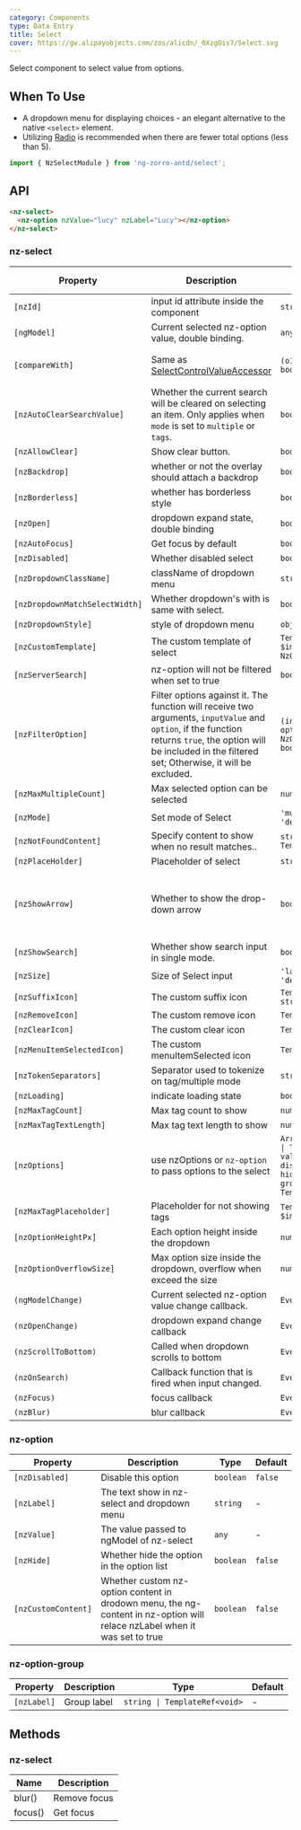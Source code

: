 ```yaml
---
category: Components
type: Data Entry
title: Select
cover: https://gw.alipayobjects.com/zos/alicdn/_0XzgOis7/Select.svg
---
```


Select component to select value from options.

## When To Use

- A dropdown menu for displaying choices - an elegant alternative to the native `<select>` element.
- Utilizing [Radio](/components/radio/en) is recommended when there are fewer total options (less than 5).

```ts
import { NzSelectModule } from 'ng-zorro-antd/select';
```

## API

```html
<nz-select>
  <nz-option nzValue="lucy" nzLabel="Lucy"></nz-option>
</nz-select>
```

### nz-select

| Property | Description | Type | Default | Global Config |
| -------- | ----------- | ---- | ------- | ------- |
| `[nzId]` | input id attribute inside the component| `string` | - |
| `[ngModel]` | Current selected nz-option value, double binding. | `any \| any[]` | - |
| `[compareWith]` | Same as [SelectControlValueAccessor](https://angular.io/api/forms/SelectControlValueAccessor#caveat-option-selection) | `(o1: any, o2: any) => boolean` | `(o1: any, o2: any) => o1===o2` |
| `[nzAutoClearSearchValue]` | Whether the current search will be cleared on selecting an item. Only applies when `mode` is set to `multiple` or `tags`. | `boolean` | `true` |
| `[nzAllowClear]` | Show clear button. | `boolean` | `false` |
| `[nzBackdrop]` | whether or not the overlay should attach a backdrop | `boolean` | `false` |
| `[nzBorderless]` | whether has borderless style | `boolean` | `false` | ✅ |
| `[nzOpen]` | dropdown expand state, double binding | `boolean` | `false` |
| `[nzAutoFocus]` | Get focus by default | `boolean` | `false` |
| `[nzDisabled]` | Whether disabled select | `boolean` | `false` |
| `[nzDropdownClassName]` | className of dropdown menu | `string` | - |
| `[nzDropdownMatchSelectWidth]` | Whether dropdown's with is same with select. | `boolean` | `true` |
| `[nzDropdownStyle]` | style of dropdown menu | `object` | - |
| `[nzCustomTemplate]` | The custom template of select | `TemplateRef<{ $implicit: NzOptionComponent }>` | - |
| `[nzServerSearch]` | nz-option will not be filtered when set to true | `boolean` | `false` |
| `[nzFilterOption]` | Filter options against it. The function will receive two arguments, `inputValue` and `option`, if the function returns `true`, the option will be included in the filtered set; Otherwise, it will be excluded. | `(input?: string, option?: NzOptionComponent) => boolean;` | - |
| `[nzMaxMultipleCount]` |  Max selected option can be selected | `number` | `Infinity` |
| `[nzMode]` | Set mode of Select | `'multiple' \| 'tags' \| 'default'` | `'default'` |
| `[nzNotFoundContent]` | Specify content to show when no result matches.. | `string  \|  TemplateRef<void>` | `'Not Found'` |
| `[nzPlaceHolder]` | Placeholder of select | `string` | - |
| `[nzShowArrow]` | Whether to show the drop-down arrow | `boolean` | `true`(for single select), `false`(for multiple select) |
| `[nzShowSearch]` | Whether show search input in single mode. | `boolean` | `false` |
| `[nzSize]` | Size of Select input | `'large' \| 'small' \| 'default'` | `'default'` |
| `[nzSuffixIcon]` | The custom suffix icon | `TemplateRef<any> \| string` | - |  ✅ |
| `[nzRemoveIcon]` | The custom remove icon | `TemplateRef<any>` | - |
| `[nzClearIcon]` | The custom clear icon | `TemplateRef<any>` | - |
| `[nzMenuItemSelectedIcon]` | The custom menuItemSelected icon | `TemplateRef<any>` | - |
| `[nzTokenSeparators]` | Separator used to tokenize on tag/multiple mode | `string[]` | `[]` |
| `[nzLoading]` | indicate loading state | `boolean` | false |
| `[nzMaxTagCount]` | Max tag count to show| `number` | - |
| `[nzMaxTagTextLength]` | Max tag text length to show | `number` | - |
| `[nzOptions]` | use nzOptions or `nz-option` to pass options to the select  | `Array<{ label: string \| TemplateRef<any>; value: any; disabled?: boolean; hide?: boolean; groupLabel?: string \| TemplateRef<any>;}>` | - |
| `[nzMaxTagPlaceholder]` | Placeholder for not showing tags | `TemplateRef<{ $implicit: any[] }>` | - |
| `[nzOptionHeightPx]` | Each option height inside the dropdown | `number` | `32` |
| `[nzOptionOverflowSize]` | Max option size inside the dropdown, overflow when exceed the size | `number` | `8` |
| `(ngModelChange)` | Current selected nz-option value change callback. | `EventEmitter<any[]>` | - |
| `(nzOpenChange)` | dropdown expand change callback | `EventEmitter<boolean>` | `false` |
| `(nzScrollToBottom)` | Called when dropdown scrolls to bottom | `EventEmitter<any>` | - |
| `(nzOnSearch)` | Callback function that is fired when input changed. | `EventEmitter<string>` | - |
| `(nzFocus)` | focus callback | `EventEmitter<any>` | - |
| `(nzBlur)` | blur callback | `EventEmitter<any>` | - |

### nz-option

| Property | Description | Type | Default |
| -------- | ----------- | ---- | ------- |
| `[nzDisabled]` | Disable this option | `boolean` | `false` |
| `[nzLabel]` | The text show in nz-select and dropdown menu | `string` | - |
| `[nzValue]` | The value passed to ngModel of nz-select | `any ` | - |
| `[nzHide]` | Whether hide the option in the option list | `boolean` | `false` |
| `[nzCustomContent]` | Whether custom nz-option content in drodown menu, the ng-content in nz-option will relace nzLabel when it was set to true | `boolean` | `false` |

### nz-option-group

| Property | Description | Type | Default |
| -------- | ----------- | ---- | ------- |
| `[nzLabel]` | Group label | `string \| TemplateRef<void>` | - |

## Methods

### nz-select

| Name | Description |
| --- | --- |
| blur() | Remove focus |
| focus() | Get focus |
